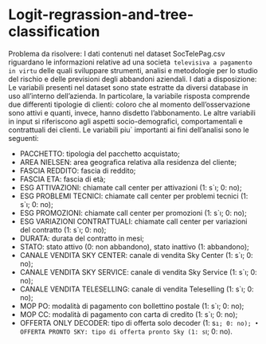 # Logit-regrassion-and-tree-classification
Problema da risolvere:
I dati contenuti nel dataset SocTelePag.csv riguardano le informazioni relative ad una societa` televisiva a pagamento in virtu` delle quali sviluppare strumenti, analisi e metodologie per lo studio del rischio e delle previsioni degli abbandoni aziendali.
I dati a disposizione:
Le variabili presenti nel dataset sono state estratte da diversi database in uso all’interno dell’azienda. In particolare, la variabile risposta comprende due differenti tipologie di clienti: coloro che al momento dell’osservazione sono attivi e quanti, invece, hanno disdetto l’abbonamento. Le altre variabili in input si riferiscono agli aspetti socio-demografici, comportamentali e contrattuali dei clienti. Le variabili piu` importanti ai fini dell’analisi sono le seguenti:
- PACCHETTO: tipologia del pacchetto acquistato;  
- AREA NIELSEN: area geografica relativa alla residenza del cliente;  
- FASCIA REDDITO: fascia di reddito;  
- FASCIA ETA: fascia di età;  
- ESG ATTIVAZIONI: chiamate call center per attivazioni (1: s`ı; 0: no);  
- ESG PROBLEMI TECNICI: chiamate call center per problemi tecnici (1: s`ı; 0: no);  
- ESG PROMOZIONI: chiamate call center per promozioni (1: s`ı; 0: no);  
- ESG VARIAZIONI CONTRATTUALI: chiamate call center per variazioni del contratto (1: s`ı; 0:
no);
- DURATA: durata del contratto in mesi;  
- STATO: stato attivo (0: non abbandono), stato inattivo (1: abbandono);  
- CANALE VENDITA SKY CENTER: canale di vendita Sky Center (1: s`ı; 0: no);  
- CANALE VENDITA SKY SERVICE: canale di vendita Sky Service (1: s`ı; 0: no);  
- CANALE VENDITA TELESELLING: canale di vendita Teleselling (1: s`ı; 0: no);  
- MOP PO: modalità di pagamento con bollettino postale (1: s`ı; 0: no);  
- MOP CC: modalità di pagamento con carta di credito (1: s`ı; 0: no);
- OFFERTA ONLY DECODER: tipo di offerta solo decoder (1: s`ı; 0: no); • OFFERTA PRONTO
SKY: tipo di offerta pronto Sky (1: s`ı; 0: no).
